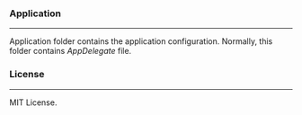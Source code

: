 ### Application
-------------------------------------------

Application folder contains the application configuration. Normally, this folder contains *AppDelegate* file.


### License
--------------------------------------------

MIT License.
